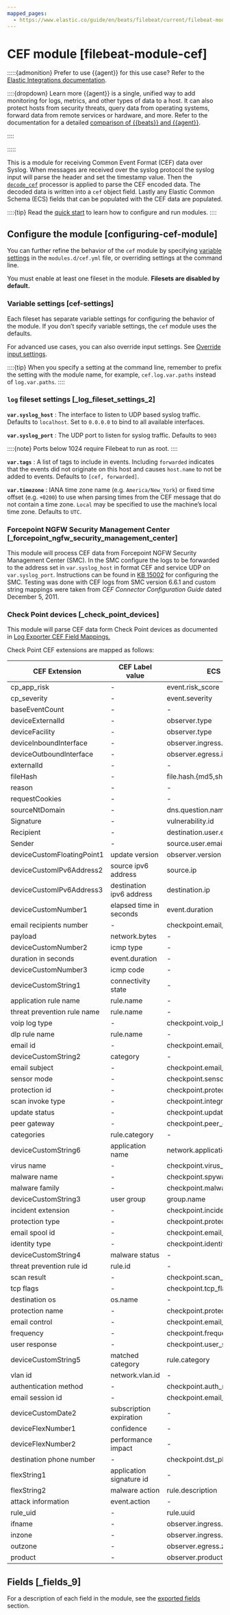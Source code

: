 ```yaml
---
mapped_pages:
  - https://www.elastic.co/guide/en/beats/filebeat/current/filebeat-module-cef.html
---
```


# CEF module [filebeat-module-cef]

:::::{admonition} Prefer to use {{agent}} for this use case?
Refer to the [Elastic Integrations documentation](integration-docs://reference/cef.md).

::::{dropdown} Learn more
{{agent}} is a single, unified way to add monitoring for logs, metrics, and other types of data to a host. It can also protect hosts from security threats, query data from operating systems, forward data from remote services or hardware, and more. Refer to the documentation for a detailed [comparison of {{beats}} and {{agent}}](docs-content://reference/fleet/index.md).

::::


:::::


This is a module for receiving Common Event Format (CEF) data over Syslog. When messages are received over the syslog protocol the syslog input will parse the header and set the timestamp value. Then the [`decode_cef`](/reference/filebeat/processor-decode-cef.md) processor is applied to parse the CEF encoded data. The decoded data is written into a `cef` object field. Lastly any Elastic Common Schema (ECS) fields that can be populated with the CEF data are populated.

::::{tip}
Read the [quick start](/reference/filebeat/filebeat-installation-configuration.md) to learn how to configure and run modules.
::::



## Configure the module [configuring-cef-module]

You can further refine the behavior of the `cef` module by specifying [variable settings](#cef-settings) in the `modules.d/cef.yml` file, or overriding settings at the command line.

You must enable at least one fileset in the module. **Filesets are disabled by default.**


### Variable settings [cef-settings]

Each fileset has separate variable settings for configuring the behavior of the module. If you don’t specify variable settings, the `cef` module uses the defaults.

For advanced use cases, you can also override input settings. See [Override input settings](/reference/filebeat/advanced-settings.md).

::::{tip}
When you specify a setting at the command line, remember to prefix the setting with the module name, for example, `cef.log.var.paths` instead of `log.var.paths`.
::::



### `log` fileset settings [_log_fileset_settings_2]

**`var.syslog_host`**
:   The interface to listen to UDP based syslog traffic. Defaults to `localhost`. Set to `0.0.0.0` to bind to all available interfaces.

**`var.syslog_port`**
:   The UDP port to listen for syslog traffic. Defaults to `9003`

::::{note}
Ports below 1024 require Filebeat to run as root.
::::


**`var.tags`**
:   A list of tags to include in events. Including `forwarded` indicates that the events did not originate on this host and causes `host.name` to not be added to events. Defaults to `[cef, forwarded]`.

**`var.timezone`**
:   IANA time zone name (e.g. `America/New_York`) or fixed time offset (e.g. `+0200`) to use when parsing times from the CEF message that do not contain a time zone. `Local` may be specified to use the machine’s local time zone. Defaults to `UTC`.


### Forcepoint NGFW Security Management Center [_forcepoint_ngfw_security_management_center]

This module will process CEF data from Forcepoint NGFW Security Management Center (SMC).  In the SMC configure the logs to be forwarded to the address set in `var.syslog_host` in format CEF and service UDP on `var.syslog_port`.  Instructions can be found in [KB 15002](https://support.forcepoint.com/KBArticle?id=000015002) for configuring the SMC.  Testing was done with CEF logs from SMC version 6.6.1 and custom string mappings were taken from *CEF Connector Configuration Guide* dated December 5, 2011.


### Check Point devices [_check_point_devices]

This module will parse CEF data form Check Point devices as documented in [Log Exporter CEF Field Mappings.](https://community.checkpoint.com/t5/Logging-and-Reporting/Log-Exporter-CEF-Field-Mappings/td-p/41060)

Check Point CEF extensions are mapped as follows:

| CEF Extension | CEF Label value | ECS Fields | Non-ECS Field |  |
| --- | --- | --- | --- | --- |
| cp_app_risk | - | event.risk_score | checkpoint.app_risk |  |
| cp_severity | - | event.severity | checkpoint.severity |  |
| baseEventCount | - | - | checkpoint.event_count |  |
| deviceExternalId | - | observer.type | - |  |
| deviceFacility | - | observer.type | - |  |
| deviceInboundInterface | - | observer.ingress.interface.name | - |  |
| deviceOutboundInterface | - | observer.egress.interface.name | - |  |
| externalId | - | - | checkpoint.uuid |  |
| fileHash | - | file.hash.{md5,sha1} | - |  |
| reason | - | - | checkpoint.termination_reason |  |
| requestCookies | - | - | checkpoint.cookie |  |
| sourceNtDomain | - | dns.question.name | - |  |
| Signature | - | vulnerability.id | - |  |
| Recipient | - | destination.user.email | - |  |
| Sender | - | source.user.email | - |  |
| deviceCustomFloatingPoint1 | update version | observer.version | - |  |
| deviceCustomIPv6Address2 | source ipv6 address | source.ip | - |  |
| deviceCustomIPv6Address3 | destination ipv6 address | destination.ip | - |  |
| deviceCustomNumber1 | elapsed time in seconds | event.duration | - |  |
| email recipients number | - | checkpoint.email_recipients_num |  |
| payload | network.bytes | - |  |
| deviceCustomNumber2 | icmp type | - | checkpoint.icmp_type |  |
| duration in seconds | event.duration | - |  |
| deviceCustomNumber3 | icmp code | - | checkpoint.icmp_code |  |
| deviceCustomString1 | connectivity state | - | checkpoint.connectivity_state |  |
| application rule name | rule.name | - |  |
| threat prevention rule name | rule.name | - |  |
| voip log type | - | checkpoint.voip_log_type |  |
| dlp rule name | rule.name | - |  |
| email id | - | checkpoint.email_id |  |
| deviceCustomString2 | category | - | checkpoint.category |  |
| email subject | - | checkpoint.email_subject |  |
| sensor mode | - | checkpoint.sensor_mode |  |
| protection id | - | checkpoint.protection_id |  |
| scan invoke type | - | checkpoint.integrity_av_invoke_type |  |
| update status | - | checkpoint.update_status |  |
| peer gateway | - | checkpoint.peer_gateway |  |
| categories | rule.category | - |  |
| deviceCustomString6 | application name | network.application | - |  |
| virus name | - | checkpoint.virus_name |  |
| malware name | - | checkpoint.spyware_name |  |
| malware family | - | checkpoint.malware_family |  |
| deviceCustomString3 | user group | group.name | - |  |
| incident extension | - | checkpoint.incident_extension |  |
| protection type | - | checkpoint.protection_type |  |
| email spool id | - | checkpoint.email_spool_id |  |
| identity type | - | checkpoint.identity_type |  |
| deviceCustomString4 | malware status | - | checkpoint.spyware_status |  |
| threat prevention rule id | rule.id | - |  |
| scan result | - | checkpoint.scan_result |  |
| tcp flags | - | checkpoint.tcp_flags |  |
| destination os | os.name | - |  |
| protection name | - | checkpoint.protection_name |  |
| email control | - | checkpoint.email_control |  |
| frequency | - | checkpoint.frequency |  |
| user response | - | checkpoint.user_status |  |
| deviceCustomString5 | matched category | rule.category | - |  |
| vlan id | network.vlan.id | - |  |
| authentication method | - | checkpoint.auth_method |  |
| email session id | - | checkpoint.email_session_id |  |
| deviceCustomDate2 | subscription expiration | - | checkpoint.subs_exp |  |
| deviceFlexNumber1 | confidence | - | checkpoint.confidence_level |  |
| deviceFlexNumber2 | performance impact | - | checkpoint.performance_impact |  |
| destination phone number | - | checkpoint.dst_phone_number |  |
| flexString1 | application signature id | - | checkpoint.app_sig_id |  |
| flexString2 | malware action | rule.description | - |  |
| attack information | event.action | - |  |
| rule_uid | - | rule.uuid | - |  |
| ifname | - | observer.ingress.interface.name | - |  |
| inzone | - | observer.ingress.zone | - |  |
| outzone | - | observer.egress.zone | - |  |
| product | - | observer.product | - |  |


## Fields [_fields_9]

For a description of each field in the module, see the [exported fields](/reference/filebeat/exported-fields-cef.md) section.
